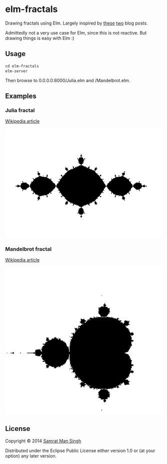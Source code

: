 # elm-fractals

Drawing fractals using Elm. Largely inspired by [these][acko]
[two][jeremykun] blog posts.

Admittedly not a very use case for Elm, since this is not
reactive. But drawing things is easy with Elm :)

## Usage

    cd elm-fractals
    elm-server

Then browse to 0.0.0.0:8000/Julia.elm and /Mandelbrot.elm.

## Examples

### Julia fractal
[Wikipedia article](http://en.wikipedia.org/wiki/Julia_set)

![Julia fractal](/examples/julia.png)

### Mandelbrot fractal
[Wikipedia article](http://en.wikipedia.org/wiki/Mandelbrot_set)

![Mandelbrot Fractal](/examples/mandelbrot.png)


## License

Copyright © 2014 [Samrat Man Singh](http://smingh.org)

Distributed under the Eclipse Public License either version 1.0 or (at
your option) any later version.


[acko]: http://acko.net/blog/how-to-fold-a-julia-fractal/
[jeremykun]: http://jeremykun.com/2014/05/26/learning-to-love-complex-numbers/
